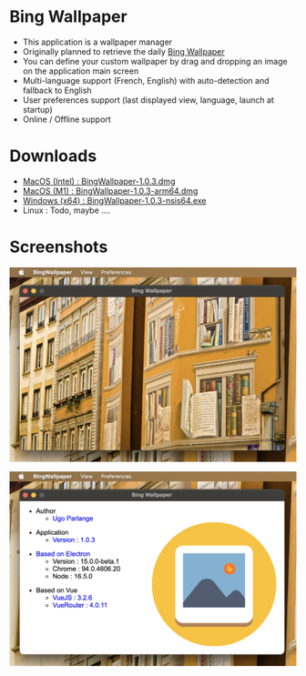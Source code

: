 # Bing Wallpaper

* This application is a wallpaper manager
* Originally planned to retrieve the daily [Bing Wallpaper](https://www.bing.com/)
* You can define your custom wallpaper by drag and dropping an image on the application main screen
* Multi-language support (French, English) with auto-detection and fallback to English 
* User preferences support (last displayed view, language, launch at startup)
* Online / Offline support

# Downloads

* [MacOS (Intel) : BingWallpaper-1.0.3.dmg](https://github.com/uparlange/bing-wallpaper/releases/download/v1.0.3/BingWallpaper-1.0.3.dmg)
* [MacOS (M1) : BingWallpaper-1.0.3-arm64.dmg](https://github.com/uparlange/bing-wallpaper/releases/download/v1.0.3/BingWallpaper-1.0.3-arm64.dmg)
* [Windows (x64) : BingWallpaper-1.0.3-nsis64.exe](https://github.com/uparlange/bing-wallpaper/releases/download/v1.0.3/BingWallpaper-1.0.3-nsis64.exe)
* Linux : Todo, maybe ....

# Screenshots

![Wallpaper screenshot](https://github.com/uparlange/bing-wallpaper/blob/master/resources/screenshots/wallpaper-screen.png?raw=true)

![About screenshot](https://github.com/uparlange/bing-wallpaper/blob/master/resources/screenshots/about-screen.png?raw=true)